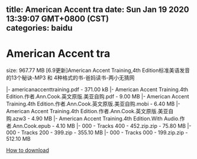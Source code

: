 
title: American Accent tra
date: Sun Jan 19 2020 13:39:07 GMT+0800 (CST)    
categories: baidu
---

# American Accent tra
size: 967.77 MB
 [6.9更新]American Accent Training,4th Edition标准美语发音的13个秘诀-MP3 和 4种格式的书-爸妈读书-两小无猜网
 
|- americanaccenttraining.pdf - 371.00 kB
|- American Accent Training.4th Edition.作者.Ann.Cook.英文原版.美亚自购.pdf - 9.00 MB
|- American Accent Training.4th Edition.作者.Ann.Cook.英文原版.美亚自购.mobi - 6.40 MB
|- American Accent Training.4th Edition.作者.Ann.Cook.英文原版.美亚自购.azw3 - 4.90 MB
|- American Accent Training.4th Edition.With Audio.作者.Ann.Cook.epub - 4.10 MB
|- 000 - Tracks 400 - 452.zip.zip - 75.80 MB
|- 000 - Tracks 200 - 399.zip - 355.10 MB
|- 000 - Tracks 000 - 199.zip.zip - 512.10 MB

[How to download](https://bpcam.bemobtrk.com/go/2ceec3aa-1ca2-46d6-b9ff-aaa5c184517c?jno=1988)